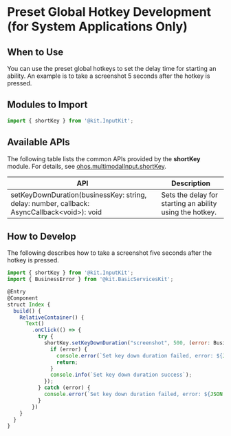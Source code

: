 # Preset Global Hotkey Development (for System Applications Only)

<!--Kit: Input Kit-->
<!--Subsystem: MultimodalInput-->
<!--Owner: @zhaoxueyuan-->
<!--Designer: @hanruofei-->
<!--Tester: @Lyuxin-->
<!--Adviser: @Brilliantry_Rui-->

## When to Use

You can use the preset global hotkeys to set the delay time for starting an ability. An example is to take a screenshot 5 seconds after the hotkey is pressed.

## Modules to Import

```js
import { shortKey } from '@kit.InputKit';
```

## Available APIs

The following table lists the common APIs provided by the **shortKey** module. For details, see [ohos.multimodalInput.shortKey](../../reference/apis-input-kit/js-apis-shortKey-sys.md).

| API | Description|
| ------------------------------------------------------------ | -------------------------- |
| setKeyDownDuration(businessKey: string, delay: number, callback: AsyncCallback&lt;void&gt;): void |Sets the delay for starting an ability using the hotkey.|

## How to Develop

The following describes how to take a screenshot five seconds after the hotkey is pressed.

```js
import { shortKey } from '@kit.InputKit';
import { BusinessError } from '@kit.BasicServicesKit';

@Entry
@Component
struct Index {
  build() {
    RelativeContainer() {
      Text()
        .onClick(() => {
          try {
            shortKey.setKeyDownDuration("screenshot", 500, (error: BusinessError) => { // Set the delay to 5 seconds (500 ms).
              if (error) {
                console.error(`Set key down duration failed, error: ${JSON.stringify(error, ["code", "message"])}`);
                return;
              }
              console.info(`Set key down duration success`);
            });
          } catch (error) {
            console.error(`Set key down duration failed, error: ${JSON.stringify(error, ["code", "message"])}`);
          }
        })
    }
  }
}
```
